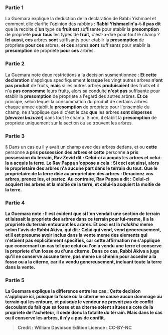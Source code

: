 
### Partie 1
La Guemara explique la deduction de la declaration de Rabbi Yishmael et comment elle clarifie l'opinion des rabbins : <b>Rabbi Yishmael n'a-t-il pas dit</b> que la recolte d'<b>un</b> type de <b>fruit est</b> suffisante pour etablir la <b>presomption</b> de propriete <b>pour tous</b> les types de <b>fruit,</b> c'est-a-dire pour tout le champ ? <b>Ici aussi, ces</b> arbres <b>sont</b> suffisants pour etablir la <b>presomption</b> de propriete <b>pour ces</b> arbres, <b>et ces</b> arbres <b>sont</b> suffisants pour etablir la <b>presomption</b> de propriete <b>pour ces</b> arbres.

### Partie 2
La Guemara note deux restrictions a la decision susmentionnee : <b>Et cette declaration</b> s'applique specifiquement <b>lorsque</b> les vingt autres arbres <b>n'ont pas produit</b> de fruits, <b>mais</b> si les autres arbres <b>produisaient</b> des fruits <b>et</b> il n'a <b>pas consomme</b> leurs fruits, alors sa conduite <b>n'est pas</b> suffisante pour etablir la <b>presomption</b> de propriete a l'egard des autres arbres. <b>Et ce</b> principe, selon lequel la consommation du produit de certains arbres chaque annee etablit la <b>presomption</b> de propriete pour l'ensemble du champ, ne s'applique que si c'est le cas <b>que</b> les arbres <b>sont disperses [<i>devazei bazuzei</i>]</b> dans tout le champ. Sinon, il etablit la <b>presomption</b> de propriete uniquement sur la section ou se trouvent les arbres.

### Partie 3
§ Dans un cas ou il y avait un champ avec des arbres dedans, et ou <b>cette</b> personne <b>a pris possession des arbres et cette</b> personne <b>a pris possession du terrain, Rav Zevid dit : Celui-ci</b> <b>a acquis</b> les <b>arbres et celui-la <b>a acquis</b> la <b>terre. Le Rav Pappa s'oppose a cela : Si</b> ceci est <b>ainsi,</b> alors le <b>proprietaire</b> des <b>arbres n'a aucune</b> part <b>dans le terrain du tout. Que</b> le <b>proprietaire</b> de la <b>terre dise</b> au <b>proprietaire</b> des <b>arbres : Deracinez vos arbres, prenez</b> les, <b>et partez. Au contraire, Rav Pappa a dit : Celui-ci</b> <b>acquiert</b> les <b>arbres et la moitie</b> de la <b>terre, et celui-la</b> <b>acquiert la moitie</b> de la <b>terre.</b>

### Partie 4
La Guemara note : Il est <b>evident</b> que si l'on <b>vendait</b> une section de <b>terrain et laissait</b> la propriete des <b>arbres</b> dans ce terrain <b>pour lui-meme, il a</b> la propriete du <b>terrain</b> entourant les arbres. <b>Et</b> ceci est la <i>halakha</i> <b>meme selon</b> l'avis de <b>Rabbi Akiva, qui dit : Celui qui vend, vend genereusement,</b> et il est presume avoir inclus dans la vente meme des elements qui n'etaient pas explicitement specifies, car <b>cette affirmation</b> ne s'applique que <b>concernant</b> un cas tel que celui ou l'on a vendu une terre et conserve la propriete d'un <b>fosse ou d'une citerne.</b> Dans ce cas, Rabbi Akiva a juge qu'il ne conserve aucune terre, pas meme un chemin pour acceder a la fosse ou a la citerne, car il a vendu genereusement, incluant toute la terre dans la vente.

### Partie 5
La Guemara explique la difference entre les cas : Cette decision s'applique ici, <b>puisque</b> la fosse ou la citerne <b>ne cause aucun dommage au terrain</b> qui les entoure, et puisque le vendeur ne prevoit pas de conflit decoulant du fait que sa fosse et sa citerne soient situees a cote de la propriete de l'acheteur, il cede donc la totalite du terrain. <b>Mais</b> dans le cas ou il conserve les <b>arbres,</b> <b>il n'y a pas de conflit.

>Credit : William Davidson Edition
>Licence : CC-BY-NC